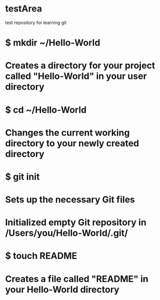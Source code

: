 testArea
========

test repository for learning git

# $ mkdir ~/Hello-World
# Creates a directory for your project called "Hello-World" in your user directory


# $ cd ~/Hello-World
# Changes the current working directory to your newly created directory


# $ git init
# Sets up the necessary Git files

# Initialized empty Git repository in /Users/you/Hello-World/.git/

# $ touch README
# Creates a file called "README" in your Hello-World directory

